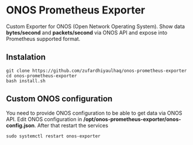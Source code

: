 # ONOS Prometheus Exporter
Custom Exporter for ONOS (Open Network Operating System). Show data **bytes/second** and **packets/second** via ONOS API and expose into Prometheus supported format.

## Instalation
```
git clone https://github.com/zufardhiyaulhaq/onos-prometheus-exporter
cd onos-prometheus-exporter
bash install.sh
```

## Custom ONOS configuration
You need to provide ONOS configuration to be able to get data via ONOS API. Edit ONOS configuration in **/opt/onos-prometheus-exporter/onos-config.json**. After that restart the services
```
sudo systemctl restart onos-exporter
```

